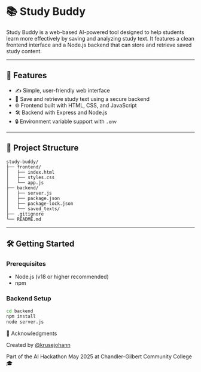 # 📚 Study Buddy

Study Buddy is a web-based AI-powered tool designed to help students learn more effectively by saving and analyzing study text. It features a clean frontend interface and a Node.js backend that can store and retrieve saved study content.

---

## 🚀 Features

- ✍️ Simple, user-friendly web interface
- 💾 Save and retrieve study text using a secure backend
- 🌐 Frontend built with HTML, CSS, and JavaScript
- 🛠️ Backend with Express and Node.js
- 🔒 Environment variable support with `.env`

---

## 📁 Project Structure
```text
study-buddy/
├── frontend/
│   ├── index.html
│   ├── styles.css
│   └── app.js
├── backend/
│   ├── server.js
│   ├── package.json
│   ├── package-lock.json
│   └── saved_texts/
├── .gitignore
└── README.md
```


---

## 🛠️ Getting Started

### Prerequisites

- Node.js (v18 or higher recommended)
- npm

### Backend Setup
```bash
cd backend
npm install
node server.js
```




🙌 Acknowledgments

Created by [@krusejohann](https://github.com/krusejohann) 

Part of the AI Hackathon May 2025 at Chandler-Gilbert Community College 🎓
